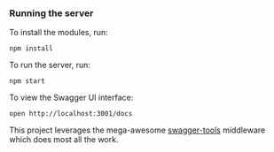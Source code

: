 ### Running the server

To install the modules, run:

```
npm install
```
To run the server, run:
```
npm start
```

To view the Swagger UI interface:

```
open http://localhost:3001/docs
```

This project leverages the mega-awesome [swagger-tools](https://github.com/apigee-127/swagger-tools) middleware which does most all the work.
